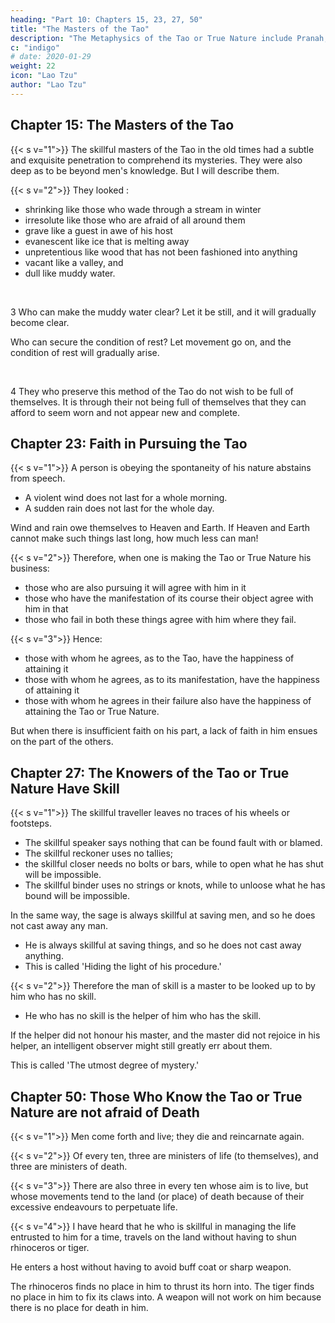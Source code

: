 ```yaml
---
heading: "Part 10: Chapters 15, 23, 27, 50"
title: "The Masters of the Tao"
description: "The Metaphysics of the Tao or True Nature include Pranah, Aether, and the Five elements"
c: "indigo"
# date: 2020-01-29
weight: 22
icon: "Lao Tzu"
author: "Lao Tzu"
---
```





## Chapter 15: The Masters of the Tao

{{< s v="1">}} The skillful masters of the Tao in the old times had a subtle and exquisite penetration to comprehend its mysteries. They were also deep as to be beyond men's knowledge. But I will describe them.


<!-- As they were thus beyond men's knowledge, I will make an effort to describe of what sort they appeared to be. -->


{{< s v="2">}} They looked :
- shrinking like those who wade through a stream in winter
- irresolute like those who are afraid of all around them
- grave like a guest in awe of his host 
- evanescent like ice that is melting away 
- unpretentious like wood that has not been fashioned into anything
- vacant like a valley, and
- dull like muddy water.

<br>

3 Who can make the muddy water clear? Let it be still, and it will gradually become clear. 

Who can secure the condition of rest? Let movement go on, and the condition of rest will gradually arise.

<br>

4 They who preserve this method of the Tao do not wish to be full of themselves. It is through their not being full of themselves that they can afford to seem worn and not appear new and complete.



## Chapter 23: Faith in Pursuing the Tao

{{< s v="1">}} A person is obeying the spontaneity of his nature abstains from speech. 
- A violent wind does not last for a whole morning. 
- A sudden rain does not last for the whole day.

Wind and rain owe themselves to Heaven and Earth. If Heaven and Earth cannot make such things last long, how much less can man!


{{< s v="2">}} Therefore, when one is making the Tao or True Nature his business:
- those who are also pursuing it will agree with him in it
- those who have the manifestation of its course their object agree with him in that 
- those who fail in both these things agree with him where they fail.


{{< s v="3">}} Hence:
- those with whom he agrees, as to the Tao, have the happiness of attaining it
- those with whom he agrees, as to its manifestation, have the happiness of attaining it 
- those with whom he agrees in their failure also have the happiness of attaining the Tao or True Nature. 

But when there is insufficient faith on his part, a lack of faith in him ensues on the part of the others.



## Chapter 27: The Knowers of the Tao or True Nature Have Skill

{{< s v="1">}} The skillful traveller leaves no traces of his wheels or footsteps.
- The skillful speaker says nothing that can be found fault with or blamed.
- The skillful reckoner uses no tallies; 
- the skillful closer needs no bolts or bars, while to open what he has shut will be impossible.
- The skillful binder uses no strings or knots, while to unloose what he has bound will be impossible. 

In the same way, the sage is always skillful at saving men, and so he does not cast away any man. 
- He is always skillful at saving things, and so he does not cast away anything. 
- This is called 'Hiding the light of his procedure.'



{{< s v="2">}} Therefore the man of skill is a master to be looked up to by him who has no skill.
- He who has no skill is the helper of him who has the skill. 

If the helper did not honour his master, and the master did not rejoice in his helper, an intelligent observer might still greatly err about them. 

This is called 'The utmost degree of mystery.'



## Chapter 50: Those Who Know the Tao or True Nature are not afraid of Death

{{< s v="1">}} Men come forth and live; they die and reincarnate again.


{{< s v="2">}} Of every ten, three are ministers of life (to themselves), and three are ministers of death.


{{< s v="3">}} There are also three in every ten whose aim is to live, but whose movements tend to the land (or place) of death because of their excessive endeavours to perpetuate life.


{{< s v="4">}} I have heard that he who is skillful in managing the life entrusted to him for a time, travels on the land without having to shun rhinoceros or tiger. 

He enters a host without having to avoid buff coat or sharp weapon. 

The rhinoceros finds no place in him to thrust its horn into. The tiger finds no place in him to fix its claws into. A weapon will not work on him because there is no place for death in him.
